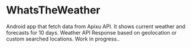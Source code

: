 # WhatsTheWeather
Android app that fetch data from Apixu API. It shows current weather and forecasts for 10 days. Weather API Response based on geolocation or custom searched locations.
Work in progress..
